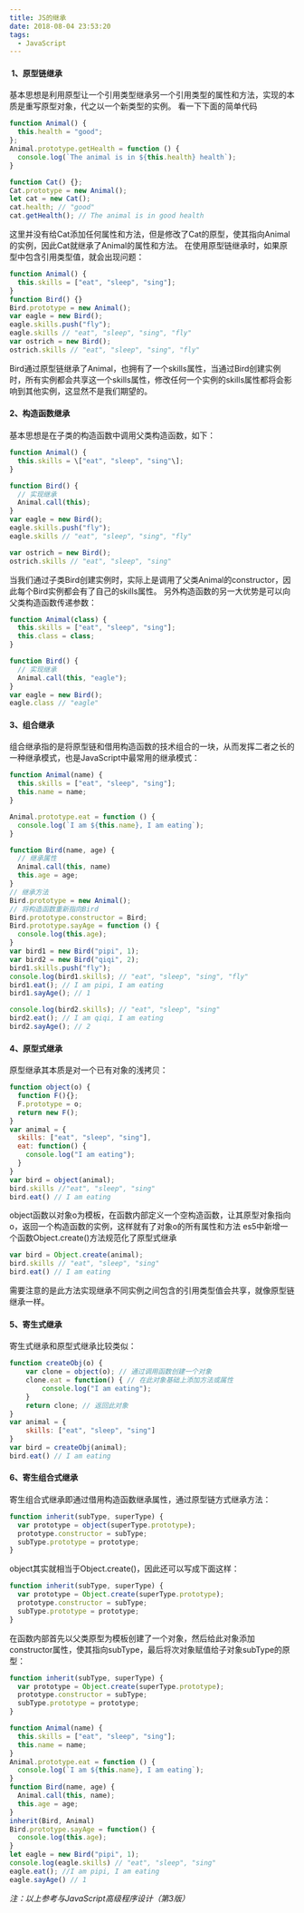 ```yaml
---
title: JS的继承
date: 2018-08-04 23:53:20
tags:
  - JavaScript
---
```


####  1、原型链继承

基本思想是利用原型让一个引用类型继承另一个引用类型的属性和方法，实现的本质是重写原型对象，代之以一个新类型的实例。 看一下下面的简单代码

```js
function Animal() {
  this.health = "good";
};
Animal.prototype.getHealth = function () {
  console.log(`The animal is in ${this.health} health`);
}

function Cat() {};
Cat.prototype = new Animal();
let cat = new Cat();
cat.health; // "good"
cat.getHealth(); // The animal is in good health
```

这里并没有给Cat添加任何属性和方法，但是修改了Cat的原型，使其指向Animal 的实例，因此Cat就继承了Animal的属性和方法。 在使用原型链继承时，如果原型中包含引用类型值，就会出现问题：

```js
function Animal() {
  this.skills = ["eat", "sleep", "sing"];
}
function Bird() {}
Bird.prototype = new Animal();
var eagle = new Bird();
eagle.skills.push("fly");
eagle.skills // "eat", "sleep", "sing", "fly"
var ostrich = new Bird();
ostrich.skills // "eat", "sleep", "sing", "fly"
```

Bird通过原型链继承了Animal，也拥有了一个skills属性，当通过Bird创建实例时，所有实例都会共享这一个skills属性，修改任何一个实例的skills属性都将会影响到其他实例，这显然不是我们期望的。

#### 2、构造函数继承

基本思想是在子类的构造函数中调用父类构造函数，如下：

```js
function Animal() {
  this.skills = \["eat", "sleep", "sing"\];
}

function Bird() {
  // 实现继承
  Animal.call(this);
}
var eagle = new Bird();
eagle.skills.push("fly");
eagle.skills // "eat", "sleep", "sing", "fly"

var ostrich = new Bird();
ostrich.skills // "eat", "sleep", "sing"
```

当我们通过子类Bird创建实例时，实际上是调用了父类Animal的constructor，因此每个Bird实例都会有了自己的skills属性。 另外构造函数的另一大优势是可以向父类构造函数传递参数：

```js
function Animal(class) {
  this.skills = ["eat", "sleep", "sing"];
  this.class = class;
}

function Bird() {
  // 实现继承
  Animal.call(this, "eagle");
}
var eagle = new Bird();
eagle.class // "eagle"
```

#### 3、组合继承

组合继承指的是将原型链和借用构造函数的技术组合的一块，从而发挥二者之长的一种继承模式，也是JavaScript中最常用的继承模式：

```js
function Animal(name) {
  this.skills = ["eat", "sleep", "sing"];
  this.name = name;
}

Animal.prototype.eat = function () {
  console.log(`I am ${this.name}, I am eating`);
}

function Bird(name, age) {
  // 继承属性
  Animal.call(this, name)
  this.age = age;
}
// 继承方法
Bird.prototype = new Animal();
// 将构造函数重新指向Bird
Bird.prototype.constructor = Bird;
Bird.prototype.sayAge = function () {
  console.log(this.age);
}
var bird1 = new Bird("pipi", 1);
var bird2 = new Bird("qiqi", 2);
bird1.skills.push("fly");
console.log(bird1.skills); // "eat", "sleep", "sing", "fly"
bird1.eat(); // I am pipi, I am eating
bird1.sayAge(); // 1

console.log(bird2.skills); // "eat", "sleep", "sing"
bird2.eat(); // I am qiqi, I am eating
bird2.sayAge(); // 2
```

#### 4、原型式继承

原型继承其本质是对一个已有对象的浅拷贝：

```js
function object(o) {
  function F(){};
  F.prototype = o;
  return new F();
}
var animal = {
  skills: ["eat", "sleep", "sing"],
  eat: function() {
    console.log("I am eating");
  }
}
var bird = object(animal);
bird.skills //"eat", "sleep", "sing"
bird.eat() // I am eating
```

object函数以对象o为模板，在函数内部定义一个空构造函数，让其原型对象指向o，返回一个构造函数的实例，这样就有了对象o的所有属性和方法 es5中新增一个函数Object.create()方法规范化了原型式继承

```js
var bird = Object.create(animal);
bird.skills // "eat", "sleep", "sing"
bird.eat() // I am eating
```

需要注意的是此方法实现继承不同实例之间包含的引用类型值会共享，就像原型链继承一样。

#### 5、寄生式继承

寄生式继承和原型式继承比较类似：

```js
function createObj(o) {
    var clone = object(o); // 通过调用函数创建一个对象
    clone.eat = function() { // 在此对象基础上添加方法或属性
        console.log("I am eating");
    }
    return clone; // 返回此对象
}
var animal = {
    skills: ["eat", "sleep", "sing"]
}
var bird = createObj(animal);
bird.eat() // I am eating
```

#### 6、寄生组合式继承

寄生组合式继承即通过借用构造函数继承属性，通过原型链方式继承方法：

```js
function inherit(subType, superType) {
  var prototype = object(superType.prototype);
  prototype.constructor = subType;
  subType.prototype = prototype;
}
```

object其实就相当于Object.create()，因此还可以写成下面这样：
```js
function inherit(subType, superType) {
  var prototype = Object.create(superType.prototype); 
  prototype.constructor = subType;
  subType.prototype = prototype;
}
```

在函数内部首先以父类原型为模板创建了一个对象，然后给此对象添加constructor属性，使其指向subType，最后将次对象赋值给子对象subType的原型：

```js
function inherit(subType, superType) {
  var prototype = Object.create(superType.prototype); 
  prototype.constructor = subType;
  subType.prototype = prototype;
}

function Animal(name) {
  this.skills = ["eat", "sleep", "sing"];
  this.name = name;
}
Animal.prototype.eat = function () {
  console.log(`I am ${this.name}, I am eating`);
}
function Bird(name, age) {
  Animal.call(this, name);
  this.age = age;
}
inherit(Bird, Animal)
Bird.prototype.sayAge = function() {
  console.log(this.age);
}
let eagle = new Bird("pipi", 1);
console.log(eagle.skills) // "eat", "sleep", "sing"
eagle.eat(); //I am pipi, I am eating
eagle.sayAge() // 1
```

_注：以上参考与JavaScript高级程序设计（第3版）_